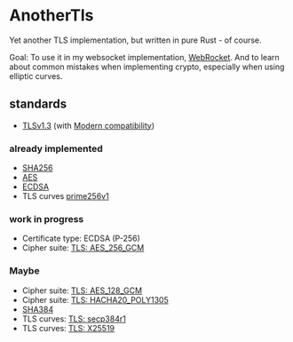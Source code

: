 # AnotherTls
Yet another TLS implementation, but written in pure Rust - of course.

Goal: To use it in my websocket implementation,
[WebRocket](https://github.com/otsmr/webrocket). And to learn about common
mistakes when implementing crypto, especially when using elliptic curves.


## standards
- [TLSv1.3](https://datatracker.ietf.org/doc/html/rfc8446) (with [Modern compatibility](https://wiki.mozilla.org/Security/Server_Side_TLS))
### already implemented
- [SHA256](https://datatracker.ietf.org/doc/html/rfc6234)
- [AES](https://nvlpubs.nist.gov/nistpubs/FIPS/NIST.FIPS.197.pdf)
- [ECDSA]()
- TLS curves [prime256v1]()
### work in progress
- Certificate type: ECDSA (P-256)
- Cipher suite: [TLS: AES_256_GCM]()
### Maybe
- Cipher suite: [TLS: AES_128_GCM]()
- Cipher suite: [TLS: HACHA20_POLY1305]()
- [SHA384](https://datatracker.ietf.org/doc/html/rfc6234)
- TLS curves: [TLS: secp384r1]()
- TLS curves: [TLS: X25519]()
